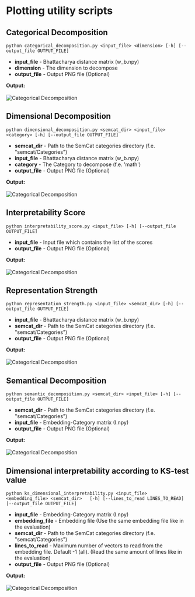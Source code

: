 # Plotting utility scripts

## **Categorical Decomposition**


`
python categorical_decomposition.py <input_file> <dimension> [-h] [--output_file OUTPUT_FILE]
`

- **input_file** - Bhattacharya distance matrix (w_b.npy)
- **dimension** - The dimension to decompose
- **output_file** - Output PNG file (Optional)

**Output:**<br><br>
![Categorical Decomposition](../../images/plots/glove_dense/categorical_decomposition_dim2.png)

## **Dimensional Decomposition**

`
python dimensional_decomposition.py <semcat_dir> <input_file> <category> [-h] [--output_file OUTPUT_FILE]
`

- **semcat_dir** - Path to the SemCat categories directory (f.e. "semcat/Categories")
- **input_file** - Bhattacharya distance matrix (w_b.npy)
- **category** - The Category to decompose (f.e. 'math')
- **output_file** - Output PNG file (Optional)

**Output:**<br><br>
![Categorical Decomposition](../../images/plots/glove_dense/dimensional_decomposition_cat-math.png)

## **Interpretability Score**

`
python interpretability_score.py <input_file> [-h] [--output_file OUTPUT_FILE] 
`

- **input_file** - Input file which contains the list of the scores
- **output_file** - Output PNG file (Optional)

**Output:**<br><br>
![Categorical Decomposition](../../images/plots/glove_dense/interpretability_score.png)

## **Representation Strength**

`
python representation_strength.py <input_file> <semcat_dir> [-h] [--output_file OUTPUT_FILE]
`

- **input_file** - Bhattacharya distance matrix (w_b.npy)
- **semcat_dir** - Path to the SemCat categories directory (f.e. "semcat/Categories")
- **output_file** - Output PNG file (Optional)

**Output:**<br><br>
![Categorical Decomposition](../../images/plots/glove_dense/representation_strength.png)

## **Semantical Decomposition**

`
python semantic_decomposition.py <semcat_dir> <input_file> [-h] [--output_file OUTPUT_FILE]
`

- **semcat_dir** - Path to the SemCat categories directory (f.e. "semcat/Categories")
- **input_file** - Embedding-Category matrix (I.npy)
- **output_file** - Output PNG file (Optional)

**Output:**<br><br>
![Categorical Decomposition](../../images/plots/glove_dense/semantical_decomposition_window.png)

## **Dimensional interpretability according to KS-test value**

`
python ks_dimensional_interpretability.py <input_file> <embedding_file> <semcat_dir>  
[-h] [--lines_to_read LINES_TO_READ] [--output_file OUTPUT_FILE]
`

- **input_file** - Embedding-Category matrix (I.npy)
- **embedding_file** - Embedding file (Use the same embedding file like in the evaluation)
- **semcat_dir** - Path to the SemCat categories directory (f.e. "semcat/Categories")
- **lines_to_read** - Maximum number of vectors to read from the embedding file. Default -1 (all). 
                      (Read the same amount of lines like in the evaluation)
- **output_file** - Output PNG file (Optional)

**Output:**<br><br>
![Categorical Decomposition](../../images/plots/glove_dense/dim-interpret_ks-test.png)
